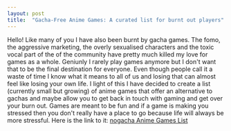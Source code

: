 ```yaml
---
layout: post
title:  "Gacha-Free Anime Games: A curated list for burnt out players"
---
```


Hello! Like many of you I have also been burnt by gacha games. The fomo, the aggressive marketing, the overly sexualised characters and the toxic vocal part of the of the community have pretty much killed my love for games as a whole. Geniunly I rarely play games anymore but I don't want that to be the final destination for everyone. Even though people call it a waste of time I know what it means to all of us and losing that can almost feel like losing your own life. I light of this I have decided to create a list (currently small but growing) of anime games that offer an alternative to gachas and maybe allow you to get back in touch with gaming and get over your burn out. Games are meant to be fun and if a game is making you stressed then you don't really have a place to go because life will always be more stressful. Here is the link to it:  [nogacha Anime Games List](https://docs.google.com/spreadsheets/d/e/2PACX-1vRi5ox_TltdaVYDk1eCtodOSb9jTJ8zsSu0usFOECj_gx7WH8xL9YahY9H2EwmquUzX2JoTrO9kT7ES/pubhtml)